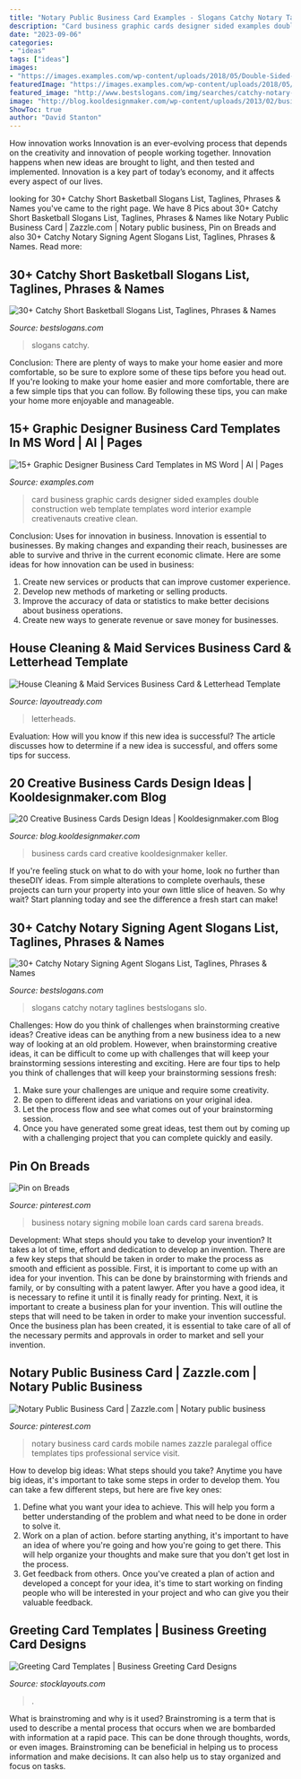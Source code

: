 ```yaml
---
title: "Notary Public Business Card Examples - Slogans Catchy Notary Taglines Bestslogans Slo"
description: "Card business graphic cards designer sided examples double construction web template templates word interior example creativenauts creative clean"
date: "2023-09-06"
categories:
- "ideas"
tags: ["ideas"]
images:
- "https://images.examples.com/wp-content/uploads/2018/05/Double-Sided-Design-Card-Example.jpg"
featuredImage: "https://images.examples.com/wp-content/uploads/2018/05/Double-Sided-Design-Card-Example.jpg"
featured_image: "http://www.bestslogans.com/img/searches/catchy-notary-signing-agent-slogans-list-201909_2023.png"
image: "http://blog.kooldesignmaker.com/wp-content/uploads/2013/02/business-card-design-20.jpg"
ShowToc: true
author: "David Stanton"
---
```



How innovation works
Innovation is an ever-evolving process that depends on the creativity and innovation of people working together. Innovation happens when new ideas are brought to light, and then tested and implemented. Innovation is a key part of today’s economy, and it affects every aspect of our lives.

	

		
looking for 30+ Catchy Short Basketball Slogans List, Taglines, Phrases &amp; Names you've came to the right page. We have 8 Pics about 30+ Catchy Short Basketball Slogans List, Taglines, Phrases &amp; Names like Notary Public Business Card | Zazzle.com | Notary public business, Pin on Breads and also 30+ Catchy Notary Signing Agent Slogans List, Taglines, Phrases &amp; Names. Read more:
		
    
## 30+ Catchy Short Basketball Slogans List, Taglines, Phrases &amp; Names

<img loading=lazy src="https://www.bestslogans.com/img/searches/catchy-short-basketball-slogans-list-201907_2335.png" onerror="this.onerror=null;this.src='https://tse1.mm.bing.net/th?id=OIP.lF4VWaFJER3Rw02x5B53CwHaGL&amp;pid=15.1';" alt="30+ Catchy Short Basketball Slogans List, Taglines, Phrases &amp; Names">

_Source: bestslogans.com_

>slogans catchy. 

	

Conclusion: There are plenty of ways to make your home easier and more comfortable, so be sure to explore some of these tips before you head out.
If you're looking to make your home easier and more comfortable, there are a few simple tips that you can follow. By following these tips, you can make your home more enjoyable and manageable.

    
## 15+ Graphic Designer Business Card Templates In MS Word | AI | Pages

<img loading=lazy src="https://images.examples.com/wp-content/uploads/2018/05/Double-Sided-Design-Card-Example.jpg" onerror="this.onerror=null;this.src='https://tse1.mm.bing.net/th?id=OIP.LXrwK3xj0gGivlhMAaU6eAHaE7&amp;pid=15.1';" alt="15+ Graphic Designer Business Card Templates in MS Word | AI | Pages">

_Source: examples.com_

>card business graphic cards designer sided examples double construction web template templates word interior example creativenauts creative clean. 

	

Conclusion: Uses for innovation in business.
Innovation is essential to businesses. By making changes and expanding their reach, businesses are able to survive and thrive in the current economic climate. Here are some ideas for how innovation can be used in business:
1. Create new services or products that can improve customer experience.
2. Develop new methods of marketing or selling products.
3. Improve the accuracy of data or statistics to make better decisions about business operations.
4. Create new ways to generate revenue or save money for businesses.

    
## House Cleaning &amp; Maid Services Business Card &amp; Letterhead Template

<img loading=lazy src="https://www.layoutready.com/images/superviews/GB0520401D-S.jpg" onerror="this.onerror=null;this.src='https://tse1.mm.bing.net/th?id=OIP.tLEYioyocazxMK87yT3LbgHaEl&amp;pid=15.1';" alt="House Cleaning &amp; Maid Services Business Card &amp; Letterhead Template">

_Source: layoutready.com_

>letterheads. 

	

Evaluation: How will you know if this new idea is successful?
The article discusses how to determine if a new idea is successful, and offers some tips for success.

    
## 20 Creative Business Cards Design Ideas | Kooldesignmaker.com Blog

<img loading=lazy src="http://blog.kooldesignmaker.com/wp-content/uploads/2013/02/business-card-design-20.jpg" onerror="this.onerror=null;this.src='https://tse1.mm.bing.net/th?id=OIP.Lp1hjHI0vNjxwTotAYlAuQHaEa&amp;pid=15.1';" alt="20 Creative Business Cards Design Ideas | Kooldesignmaker.com Blog">

_Source: blog.kooldesignmaker.com_

>business cards card creative kooldesignmaker keller. 

	

If you're feeling stuck on what to do with your home, look no further than theseDIY ideas. From simple alterations to complete overhauls, these projects can turn your property into your own little slice of heaven. So why wait? Start planning today and see the difference a fresh start can make!

    
## 30+ Catchy Notary Signing Agent Slogans List, Taglines, Phrases &amp; Names

<img loading=lazy src="http://www.bestslogans.com/img/searches/catchy-notary-signing-agent-slogans-list-201909_2023.png" onerror="this.onerror=null;this.src='https://tse2.mm.bing.net/th?id=OIP.HJ3PcWTAggDvV8zD9f4nvwHaGL&amp;pid=15.1';" alt="30+ Catchy Notary Signing Agent Slogans List, Taglines, Phrases &amp; Names">

_Source: bestslogans.com_

>slogans catchy notary taglines bestslogans slo. 

	

Challenges: How do you think of challenges when brainstorming creative ideas?
Creative ideas can be anything from a new business idea to a new way of looking at an old problem. However, when brainstorming creative ideas, it can be difficult to come up with challenges that will keep your brainstorming sessions interesting and exciting. Here are four tips to help you think of challenges that will keep your brainstorming sessions fresh: 
1) Make sure your challenges are unique and require some creativity.
2) Be open to different ideas and variations on your original idea.
3) Let the process flow and see what comes out of your brainstorming session.
4) Once you have generated some great ideas, test them out by coming up with a challenging project that you can complete quickly and easily.

    
## Pin On Breads

<img loading=lazy src="https://i.pinimg.com/736x/50/f8/f8/50f8f8e32e2af79cee6df5884f9a532b--breads-business-cards.jpg" onerror="this.onerror=null;this.src='https://tse2.mm.bing.net/th?id=OIP.ZqXw4Az2mKbPYLvATOQFSgHaIU&amp;pid=15.1';" alt="Pin on Breads">

_Source: pinterest.com_

>business notary signing mobile loan cards card sarena breads. 

	

Development: What steps should you take to develop your invention?
It takes a lot of time, effort and dedication to develop an invention. There are a few key steps that should be taken in order to make the process as smooth and efficient as possible. First, it is important to come up with an idea for your invention. This can be done by brainstorming with friends and family, or by consulting with a patent lawyer. After you have a good idea, it is necessary to refine it until it is finally ready for printing. Next, it is important to create a business plan for your invention. This will outline the steps that will need to be taken in order to make your invention successful. Once the business plan has been created, it is essential to take care of all of the necessary permits and approvals in order to market and sell your invention.

    
## Notary Public Business Card | Zazzle.com | Notary Public Business

<img loading=lazy src="https://i.pinimg.com/originals/c7/5d/d8/c75dd88e988eed8a68c3a195a73275df.jpg" onerror="this.onerror=null;this.src='https://tse4.mm.bing.net/th?id=OIP.VaRHr8PU7ypvvkVHVQtxyAHaHa&amp;pid=15.1';" alt="Notary Public Business Card | Zazzle.com | Notary public business">

_Source: pinterest.com_

>notary business card cards mobile names zazzle paralegal office templates tips professional service visit. 

	

How to develop big ideas: What steps should you take?
Anytime you have big ideas, it's important to take some steps in order to develop them. You can take a few different steps, but here are five key ones: 
1. Define what you want your idea to achieve. This will help you form a better understanding of the problem and what need to be done in order to solve it. 
2. Work on a plan of action. before starting anything, it's important to have an idea of where you're going and how you're going to get there. This will help organize your thoughts and make sure that you don't get lost in the process. 
3. Get feedback from others. Once you've created a plan of action and developed a concept for your idea, it's time to start working on finding people who will be interested in your project and who can give you their valuable feedback.

    
## Greeting Card Templates | Business Greeting Card Designs

<img loading=lazy src="https://www.stocklayouts.com/images/Greeting-Card-templates-designs.png" onerror="this.onerror=null;this.src='https://tse3.mm.bing.net/th?id=OIP.VTLAZ9SUe12n3LE_ikxpdQHaFt&amp;pid=15.1';" alt="Greeting Card Templates | Business Greeting Card Designs">

_Source: stocklayouts.com_

>. 

	

What is brainstroming and why is it used?
Brainstroming is a term that is used to describe a mental process that occurs when we are bombarded with information at a rapid pace. This can be done through thoughts, words, or even images. Brainstroming can be beneficial in helping us to process information and make decisions. It can also help us to stay organized and focus on tasks.

